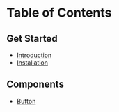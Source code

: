 # Table of Contents

## Get Started
- [Introduction](README.md)
- [Installation](Installation.md)  

## Components
- [Button](Components/Button.md)